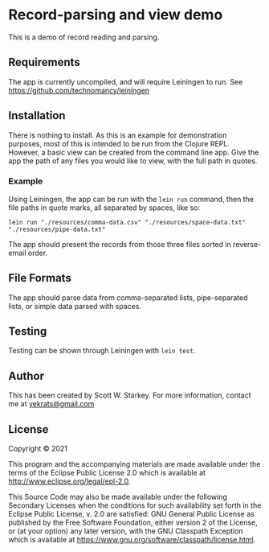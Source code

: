 # Record-parsing and view demo

This is a demo of record reading and parsing. 

## Requirements

The app is currently uncompiled, and will require Leiningen to run. See https://github.com/technomancy/leiningen

## Installation

There is nothing to install. As this is an example for demonstration purposes, most of this is intended to be run from the Clojure REPL. However, a basic view can be created from the command line app. Give the app the path of any files you would like to view, with the full path in quotes.

### Example
Using Leiningen, the app can be run with the `lein run` command, then the file paths in quote marks, all separated by spaces, like so:

`lein run "./resources/comma-data.csv" "./resources/space-data.txt" "./resources/pipe-data.txt"`

The app should present the records from those three files sorted in reverse-email order.

## File Formats

The app should parse data from comma-separated lists, pipe-separated lists, or simple data parsed with spaces.

## Testing

Testing can be shown through Leiningen with `lein test`.

## Author

This has been created by Scott W. Starkey. For more information, contact me at yekrats@gmail.com

## License

Copyright © 2021

This program and the accompanying materials are made available under the
terms of the Eclipse Public License 2.0 which is available at
http://www.eclipse.org/legal/epl-2.0.

This Source Code may also be made available under the following Secondary
Licenses when the conditions for such availability set forth in the Eclipse
Public License, v. 2.0 are satisfied: GNU General Public License as published by
the Free Software Foundation, either version 2 of the License, or (at your
option) any later version, with the GNU Classpath Exception which is available
at https://www.gnu.org/software/classpath/license.html.

